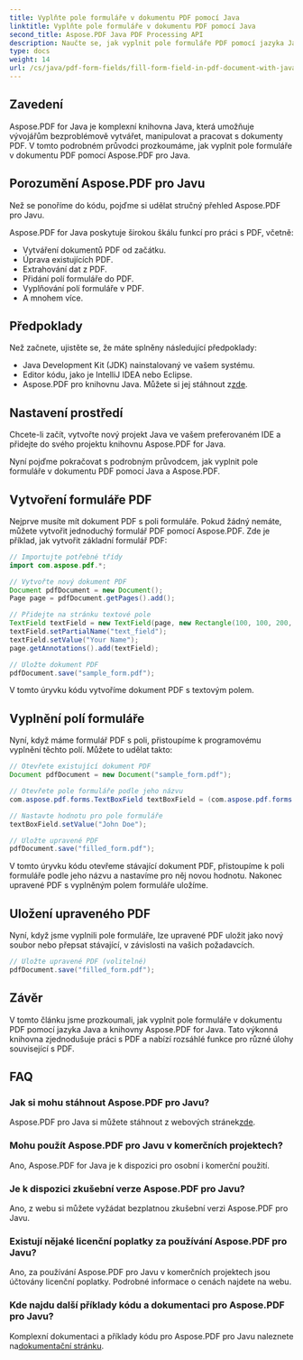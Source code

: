```yaml
---
title: Vyplňte pole formuláře v dokumentu PDF pomocí Java
linktitle: Vyplňte pole formuláře v dokumentu PDF pomocí Java
second_title: Aspose.PDF Java PDF Processing API
description: Naučte se, jak vyplnit pole formuláře PDF pomocí jazyka Java pomocí Aspose.PDF for Java. Průvodce krok za krokem se zdrojovým kódem.
type: docs
weight: 14
url: /cs/java/pdf-form-fields/fill-form-field-in-pdf-document-with-java/
---
```


## Zavedení

Aspose.PDF for Java je komplexní knihovna Java, která umožňuje vývojářům bezproblémově vytvářet, manipulovat a pracovat s dokumenty PDF. V tomto podrobném průvodci prozkoumáme, jak vyplnit pole formuláře v dokumentu PDF pomocí Aspose.PDF pro Java.

## Porozumění Aspose.PDF pro Javu

Než se ponoříme do kódu, pojďme si udělat stručný přehled Aspose.PDF pro Javu.

Aspose.PDF for Java poskytuje širokou škálu funkcí pro práci s PDF, včetně:

- Vytváření dokumentů PDF od začátku.
- Úprava existujících PDF.
- Extrahování dat z PDF.
- Přidání polí formuláře do PDF.
- Vyplňování polí formuláře v PDF.
- A mnohem více.

## Předpoklady

Než začnete, ujistěte se, že máte splněny následující předpoklady:

- Java Development Kit (JDK) nainstalovaný ve vašem systému.
- Editor kódu, jako je IntelliJ IDEA nebo Eclipse.
-  Aspose.PDF pro knihovnu Java. Můžete si jej stáhnout z[zde](https://releases.aspose.com/pdf/java/).

## Nastavení prostředí

Chcete-li začít, vytvořte nový projekt Java ve vašem preferovaném IDE a přidejte do svého projektu knihovnu Aspose.PDF for Java.

Nyní pojďme pokračovat s podrobným průvodcem, jak vyplnit pole formuláře v dokumentu PDF pomocí Java a Aspose.PDF.

## Vytvoření formuláře PDF

Nejprve musíte mít dokument PDF s poli formuláře. Pokud žádný nemáte, můžete vytvořit jednoduchý formulář PDF pomocí Aspose.PDF. Zde je příklad, jak vytvořit základní formulář PDF:

```java
// Importujte potřebné třídy
import com.aspose.pdf.*;

// Vytvořte nový dokument PDF
Document pdfDocument = new Document();
Page page = pdfDocument.getPages().add();

// Přidejte na stránku textové pole
TextField textField = new TextField(page, new Rectangle(100, 100, 200, 30));
textField.setPartialName("text_field");
textField.setValue("Your Name");
page.getAnnotations().add(textField);

// Uložte dokument PDF
pdfDocument.save("sample_form.pdf");
```

V tomto úryvku kódu vytvoříme dokument PDF s textovým polem.

## Vyplnění polí formuláře

Nyní, když máme formulář PDF s poli, přistoupíme k programovému vyplnění těchto polí. Můžete to udělat takto:

```java
// Otevřete existující dokument PDF
Document pdfDocument = new Document("sample_form.pdf");

// Otevřete pole formuláře podle jeho názvu
com.aspose.pdf.forms.TextBoxField textBoxField = (com.aspose.pdf.forms.TextBoxField) pdfDocument.getForm().get("text_field");

// Nastavte hodnotu pro pole formuláře
textBoxField.setValue("John Doe");

// Uložte upravené PDF
pdfDocument.save("filled_form.pdf");
```

V tomto úryvku kódu otevřeme stávající dokument PDF, přistoupíme k poli formuláře podle jeho názvu a nastavíme pro něj novou hodnotu. Nakonec upravené PDF s vyplněným polem formuláře uložíme.

## Uložení upraveného PDF

Nyní, když jsme vyplnili pole formuláře, lze upravené PDF uložit jako nový soubor nebo přepsat stávající, v závislosti na vašich požadavcích.

```java
// Uložte upravené PDF (volitelné)
pdfDocument.save("filled_form.pdf");
```

## Závěr

V tomto článku jsme prozkoumali, jak vyplnit pole formuláře v dokumentu PDF pomocí jazyka Java a knihovny Aspose.PDF for Java. Tato výkonná knihovna zjednodušuje práci s PDF a nabízí rozsáhlé funkce pro různé úlohy související s PDF.

## FAQ

### Jak si mohu stáhnout Aspose.PDF pro Javu?

 Aspose.PDF pro Java si můžete stáhnout z webových stránek[zde](https://releases.aspose.com/pdf/java/).

### Mohu použít Aspose.PDF pro Javu v komerčních projektech?

Ano, Aspose.PDF for Java je k dispozici pro osobní i komerční použití.

### Je k dispozici zkušební verze Aspose.PDF pro Javu?

Ano, z webu si můžete vyžádat bezplatnou zkušební verzi Aspose.PDF pro Javu.

### Existují nějaké licenční poplatky za používání Aspose.PDF pro Javu?

Ano, za používání Aspose.PDF pro Javu v komerčních projektech jsou účtovány licenční poplatky. Podrobné informace o cenách najdete na webu.

### Kde najdu další příklady kódu a dokumentaci pro Aspose.PDF pro Javu?

 Komplexní dokumentaci a příklady kódu pro Aspose.PDF pro Javu naleznete na[dokumentační stránku](https://reference.aspose.com/pdf/java/).